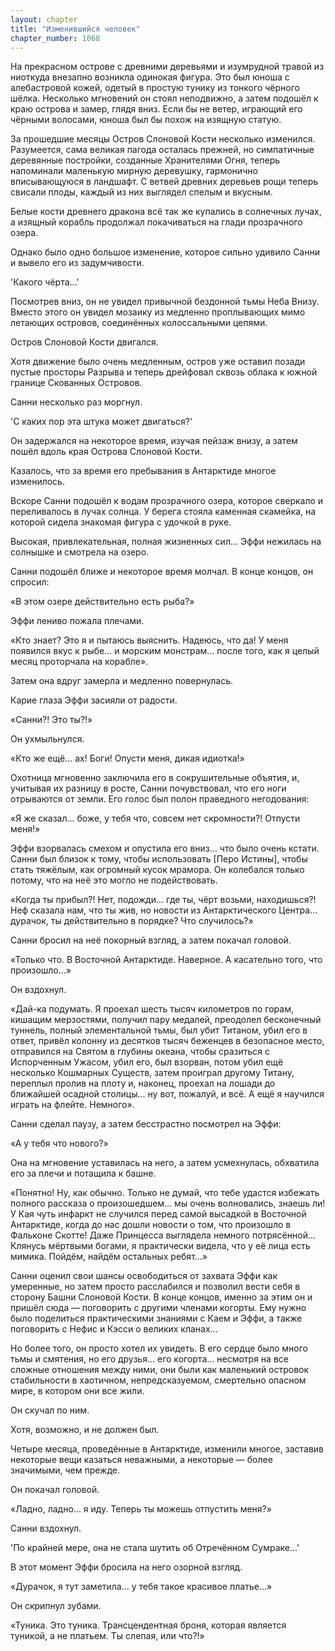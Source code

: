 ```yaml
---
layout: chapter
title: "Изменившийся человек"
chapter_number: 1068
---
```


На прекрасном острове с древними деревьями и изумрудной травой из ниоткуда внезапно возникла одинокая фигура. Это был юноша с алебастровой кожей, одетый в простую тунику из тонкого чёрного шёлка. Несколько мгновений он стоял неподвижно, а затем подошёл к краю острова и замер, глядя вниз. Если бы не ветер, играющий его чёрными волосами, юноша был бы похож на изящную статую.

За прошедшие месяцы Остров Слоновой Кости несколько изменился. Разумеется, сама великая пагода осталась прежней, но симпатичные деревянные постройки, созданные Хранителями Огня, теперь напоминали маленькую мирную деревушку, гармонично вписывающуюся в ландшафт. С ветвей древних деревьев рощи теперь свисали плоды, каждый из них выглядел спелым и вкусным.

Белые кости древнего дракона всё так же купались в солнечных лучах, а изящный корабль продолжал покачиваться на глади прозрачного озера.

Однако было одно большое изменение, которое сильно удивило Санни и вывело его из задумчивости.

'Какого чёрта...'

Посмотрев вниз, он не увидел привычной бездонной тьмы Неба Внизу. Вместо этого он увидел мозаику из медленно проплывающих мимо летающих островов, соединённых колоссальными цепями.

Остров Слоновой Кости двигался.

Хотя движение было очень медленным, остров уже оставил позади пустые просторы Разрыва и теперь дрейфовал сквозь облака к южной границе Скованных Островов.

Санни несколько раз моргнул.

'С каких пор эта штука может двигаться?'

Он задержался на некоторое время, изучая пейзаж внизу, а затем пошёл вдоль края Острова Слоновой Кости.

Казалось, что за время его пребывания в Антарктиде многое изменилось.

Вскоре Санни подошёл к водам прозрачного озера, которое сверкало и переливалось в лучах солнца. У берега стояла каменная скамейка, на которой сидела знакомая фигура с удочкой в руке.

Высокая, привлекательная, полная жизненных сил... Эффи нежилась на солнышке и смотрела на озеро.

Санни подошёл ближе и некоторое время молчал. В конце концов, он спросил:

«В этом озере действительно есть рыба?»

Эффи лениво пожала плечами.

«Кто знает? Это я и пытаюсь выяснить. Надеюсь, что да! У меня появился вкус к рыбе... и морским монстрам... после того, как я целый месяц проторчала на корабле».

Затем она вдруг замерла и медленно повернулась.

Карие глаза Эффи засияли от радости.

«Санни?! Это ты?!»

Он ухмыльнулся.

«Кто же ещё... ах! Боги! Опусти меня, дикая идиотка!»

Охотница мгновенно заключила его в сокрушительные объятия, и, учитывая их разницу в росте, Санни почувствовал, что его ноги отрываются от земли. Его голос был полон праведного негодования:

«Я же сказал... боже, у тебя что, совсем нет скромности?! Отпусти меня!»

Эффи взорвалась смехом и опустила его вниз... что было очень кстати. Санни был близок к тому, чтобы использовать [Перо Истины], чтобы стать тяжёлым, как огромный кусок мрамора. Он колебался только потому, что на неё это могло не подействовать.

«Когда ты прибыл?! Нет, подожди... где ты, чёрт возьми, находишься?! Неф сказала нам, что ты жив, но новости из Антарктического Центра... дурачок, ты действительно в порядке? Что случилось?»

Санни бросил на неё покорный взгляд, а затем покачал головой.

«Только что. В Восточной Антарктиде. Наверное. А касательно того, что произошло...»

Он вздохнул.

«Дай-ка подумать. Я проехал шесть тысяч километров по горам, кишащим мерзостями, получил пару медалей, преодолел бесконечный туннель, полный элементальной тьмы, был убит Титаном, убил его в ответ, привёл колонну из десятков тысяч беженцев в безопасное место, отправился на Святом в глубины океана, чтобы сразиться с Испорченным Ужасом, убил его, был взорван, потом убил ещё несколько Кошмарных Существ, затем проиграл другому Титану, переплыл пролив на плоту и, наконец, проехал на лошади до ближайшей осадной столицы... ну вот, пожалуй, и всё. А ещё я научился играть на флейте. Немного».

Санни сделал паузу, а затем бесстрастно посмотрел на Эффи:

«А у тебя что нового?»

Она на мгновение уставилась на него, а затем усмехнулась, обхватила его за плечи и потащила к башне.

«Понятно! Ну, как обычно. Только не думай, что тебе удастся избежать полного рассказа о произошедшем... мы очень волновались, знаешь ли! У Кая чуть инфаркт не случился перед самой высадкой в Восточной Антарктиде, когда до нас дошли новости о том, что произошло в Фальконе Скотте! Даже Принцесса выглядела немного потрясённой... Клянусь мёртвыми богами, я практически видела, что у её лица есть мимика. Пойдём, найдём остальных ребят...»

Санни оценил свои шансы освободиться от захвата Эффи как умеренные, но затем просто расслабился и позволил вести себя в сторону Башни Слоновой Кости. В конце концов, именно за этим он и пришёл сюда — поговорить с другими членами когорты. Ему нужно было поделиться практическими знаниями с Каем и Эффи, а также поговорить с Нефис и Кэсси о великих кланах...

Но более того, он просто хотел их увидеть. В его сердце было много тьмы и смятения, но его друзья... его когорта... несмотря на все сложные отношения между ними, они были как маленький островок стабильности в хаотичном, непредсказуемом, смертельно опасном мире, в котором они все жили.

Он скучал по ним.

Хотя, возможно, и не должен был.

Четыре месяца, проведённые в Антарктиде, изменили многое, заставив некоторые вещи казаться неважными, а некоторые — более значимыми, чем прежде.

Он покачал головой.

«Ладно, ладно... я иду. Теперь ты можешь отпустить меня?»

Санни вздохнул.

'По крайней мере, она не стала шутить об Отречённом Сумраке...'

В этот момент Эффи бросила на него озорной взгляд.

«Дурачок, я тут заметила... у тебя такое красивое платье...»

Он скрипнул зубами.

«Туника. Это туника. Трансцендентная броня, которая является туникой, а не платьем. Ты слепая, или что?!»